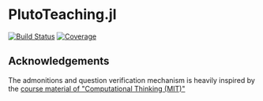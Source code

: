 # PlutoTeaching.jl

[![Build Status](https://github.com/beramos/PlutoTeaching.jl/workflows/CI/badge.svg)](https://github.com/beramos/PlutoTeaching.jl/actions)
[![Coverage](https://codecov.io/gh/beramos/PlutoTeaching.jl/branch/master/graph/badge.svg)](https://codecov.io/gh/beramos/PlutoTeaching.jl)


## Acknowledgements
The admonitions and question verification mechanism is heavily inspired by the [course material of "Computational Thinking (MIT)"](https://computationalthinking.mit.edu)
